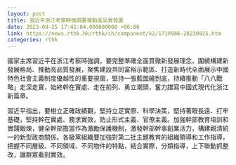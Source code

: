 ```yaml
---
layout: post
title: 習近平浙江考察時強調要推動高品質發展
date: 2023-09-25 17:41:04.000000000 +08:00
link: https://news.rthk.hk/rthk/ch/component/k2/1719986-20230925.htm
categories: rthk
---
```


國家主席習近平在浙江考察時強調，要完整準確全面貫徹新發展理念，圍繞構建新發展格局、推動高品質發展，聚焦建設共同富裕示範區、打造新時代全面展示中國特色社會主義制度優越性的重要視窗，堅持一張藍圖繪到底，持續推動「八八戰略」走深走實，始終幹在實處、走在前列、勇立潮頭，奮力譜寫中國式現代化浙江新篇章。

習近平指出，要樹立正確政績觀，堅持立足實際、科學決策，堅持著眼長遠、打牢基礎，堅持幹在實處、務求實效，防止形式主義、官僚主義。加強幹部教育培訓和實踐鍛煉，健全幹部擔當作為激勵保護機制，激發幹部幹事創業活力，構建親清統一的新型政商關係。各級黨組織要加強對第二批主題教育的組織領導和工作指導，把握不同層級、不同領域、不同物件的特點，結合實際，分類指導，上下聯動抓整改，讓群眾看到實效。
